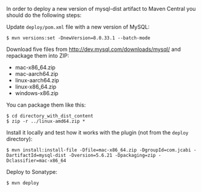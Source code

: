 In order to deploy a new version of mysql-dist artifact to Maven Central you should do the following steps:

Update `deploy/pom.xml` file with a new version of MySQL:

```
$ mvn versions:set -DnewVersion=8.0.33.1 --batch-mode
```

Download five files from http://dev.mysql.com/downloads/mysql/ and repackage them into ZIP:

  * mac-x86_64.zip
  * mac-aarch64.zip
  * linux-aarch64.zip
  * linux-x86_64.zip
  * windows-x86.zip

You can package them like this:

```
$ cd directory_with_dist_content
$ zip -r ../linux-amd64.zip *
```

Install it locally and test how it works with the plugin (not from the `deploy` directory):

```
$ mvn install:install-file -Dfile=mac-x86_64.zip -DgroupId=com.jcabi -DartifactId=mysql-dist -Dversion=5.6.21 -Dpackaging=zip -Dclassifier=mac-x86_64
```

Deploy to Sonatype:

```
$ mvn deploy
```